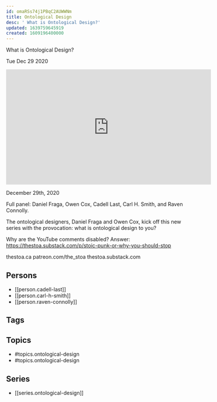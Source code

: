 ```yaml
---
id: omaRSs74j1PBqC2AUWWNm
title: Ontological Design
desc: ' What is Ontological Design?'
updated: 1639759645919
created: 1609196400000
---
```



 What is Ontological Design?

Tue Dec 29 2020

<iframe width="560" height="315" src="https://www.youtube.com/embed/aZkb-xHQfBA" title="Ontological Design: What is Ontological Design? w/ Cadell Last, Carl H. Smith, & Raven Connolly" frameborder="0" allow="accelerometer; autoplay; clipboard-write; encrypted-media; gyroscope; picture-in-picture" allowfullscreen ></iframe>

December 29th, 2020

Full panel: Daniel Fraga, Owen Cox, Cadell Last, Carl H. Smith, and Raven Connolly.

The ontological designers, Daniel Fraga and Owen Cox, kick off this new series with the provocation: what is ontological design to you?

Why are the YouTube comments disabled? Answer: https://thestoa.substack.com/p/stoic-punk-or-why-you-should-stop

thestoa.ca
patreon.com/the_stoa
thestoa.substack.com

## Persons

- [[person.cadell-last]]
- [[person.carl-h-smith]]
- [[person.raven-connolly]]

## Tags



## Topics

- #topics.ontological-design
- #topics.ontological-design

## Series

- [[series.ontological-design]]

